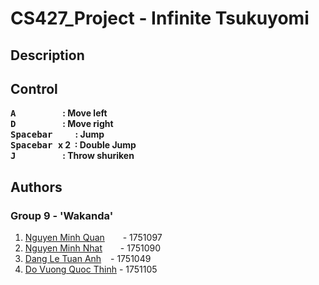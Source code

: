 # CS427_Project -  Infinite Tsukuyomi

## Description

## Control

**<kbd> **A** </kbd>&emsp;&emsp;&emsp;&emsp;&ensp; : Move left\
<kbd> **D** </kbd>&emsp;&emsp;&emsp;&emsp;&ensp;   : Move right\
<kbd>	**Spacebar** </kbd>&emsp;&nbsp;&ensp;        : Jump\
<kbd>	**Spacebar** </kbd> x 2&nbsp;                : Double Jump\
<kbd> **J** </kbd>&emsp;&emsp;&emsp;&emsp;&ensp;   : Throw shuriken**

## Authors
### Group 9 - 'Wakanda'
 1. [Nguyen Minh Quan](https://github.com/zxquan123) &emsp;&ensp; - 1751097
 2. [Nguyen Minh Nhat](https://github.com/born99) &emsp;&ensp; - 1751090
 3. [Dang Le Tuan Anh](https://github.com/dangletuananh69) &ensp; - 1751049
 4. [Do Vuong Quoc Thinh](https://github.com/dvqthinh25111999) - 1751105

